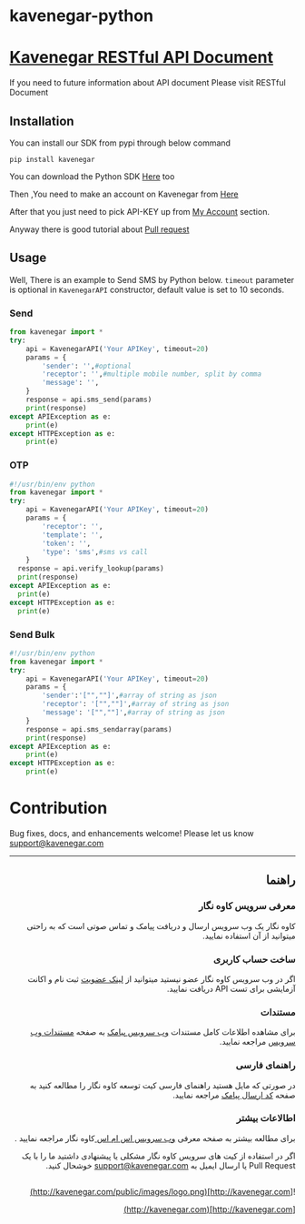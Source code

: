 # kavenegar-python

# <a href="http://kavenegar.com/rest.html">Kavenegar RESTful API Document</a>
If you need to future information about API document Please visit RESTful Document

## Installation
<p> You can install our SDK from pypi through below command </p>


```
pip install kavenegar
```
You can download the Python SDK <a href="https://github.com/KaveNegar/kavenegar-python/blob/master/kavenegar.py">Here</a> too
<p>
Then ,You need to make an account on Kavenegar from <a href="https://panel.kavenegar.com/Client/Membership/Register">Here</a>
</p>
<p>
After that you just need to pick API-KEY up from <a href="http://panel.kavenegar.com/Client/setting/index">My Account</a> section.

Anyway there is good tutorial about <a href="http://gun.io/blog/how-to-github-fork-branch-and-pull-request/">Pull  request</a>
</p>

## Usage

Well, There is an example to Send SMS by Python below. `timeout` parameter is optional in `KavenegarAPI` constructor, default value is set to 10 seconds.

### Send
```python
from kavenegar import *
try:
    api = KavenegarAPI('Your APIKey', timeout=20)
    params = {
        'sender': '',#optional
        'receptor': '',#multiple mobile number, split by comma
        'message': '',
    } 
    response = api.sms_send(params)
    print(response)
except APIException as e: 
    print(e)
except HTTPException as e: 
    print(e)
```
### OTP
```python
#!/usr/bin/env python
from kavenegar import *
try:
    api = KavenegarAPI('Your APIKey', timeout=20)
    params = {
        'receptor': '',
        'template': '',
        'token': '',
        'type': 'sms',#sms vs call
    }   
  response = api.verify_lookup(params)
  print(response)
except APIException as e: 
  print(e)
except HTTPException as e: 
  print(e)
```
### Send Bulk
```python
#!/usr/bin/env python
from kavenegar import *
try:
    api = KavenegarAPI('Your APIKey', timeout=20)
    params = {
        'sender':'["",""]',#array of string as json 
        'receptor': '["",""]',#array of string as json 
        'message': '["",""]',#array of string as json 
    } 
    response = api.sms_sendarray(params)
    print(response)
except APIException as e: 
    print(e)
except HTTPException as e: 
    print(e)
```

# Contribution
Bug fixes, docs, and enhancements welcome! Please let us know <a href="mailto:support@kavenegar.com?Subject=SDK" target="_top">support@kavenegar.com</a>
<hr>
<div dir='rtl'>
	
## راهنما

### معرفی سرویس کاوه نگار

کاوه نگار یک وب سرویس ارسال و دریافت پیامک و تماس صوتی است که به راحتی میتوانید از آن استفاده نمایید.

### ساخت حساب کاربری

اگر در وب سرویس کاوه نگار عضو نیستید میتوانید از [لینک عضویت](http://panel.kavenegar.com/client/membership/register) ثبت نام  و اکانت آزمایشی برای تست API دریافت نمایید.

### مستندات

برای مشاهده اطلاعات کامل مستندات [وب سرویس پیامک](http://kavenegar.com/وب-سرویس-پیامک.html)  به صفحه [مستندات وب سرویس](http://kavenegar.com/rest.html) مراجعه نمایید.

### راهنمای فارسی

در صورتی که مایل هستید راهنمای فارسی کیت توسعه کاوه نگار را مطالعه کنید به صفحه [کد ارسال پیامک](http://kavenegar.com/sdk.html) مراجعه نمایید.

### اطالاعات بیشتر
برای مطالعه بیشتر به صفحه معرفی
[وب سرویس اس ام اس ](http://kavenegar.com)
کاوه نگار
مراجعه نمایید .

 اگر در استفاده از کیت های سرویس کاوه نگار مشکلی یا پیشنهادی  داشتید ما را با یک Pull Request  یا  ارسال ایمیل به support@kavenegar.com  خوشحال کنید.
 
##
![http://kavenegar.com](http://kavenegar.com/public/images/logo.png)		

[http://kavenegar.com](http://kavenegar.com)	

</div>



